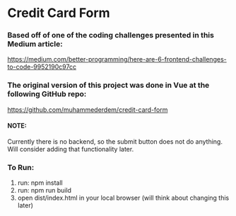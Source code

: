 # Credit Card Form

### Based off of one of the coding challenges presented in this Medium article:
https://medium.com/better-programming/here-are-6-frontend-challenges-to-code-9952190c97cc

### The original version of this project was done in Vue at the following GitHub repo:
https://github.com/muhammederdem/credit-card-form

#### NOTE:
Currently there is no backend, so the submit button does not do anything. Will consider adding that
functionality later.

### To Run:
1. run: npm install
2. run: npm run build
3. open dist/index.html in your local browser (will think about changing this later)